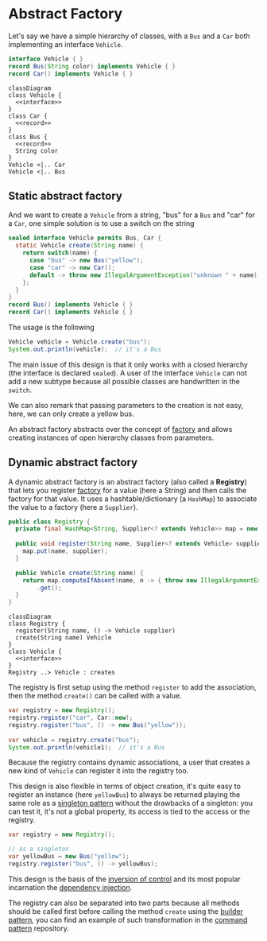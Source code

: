 # Abstract Factory

Let's say we have a simple hierarchy of classes, with a `Bus` and a `Car` both implementing an interface `Vehicle`.

```java
interface Vehicle { }
record Bus(String color) implements Vehicle { }
record Car() implements Vehicle { }
```

```mermaid
classDiagram
class Vehicle {
  <<interface>>
}
class Car {
  <<record>>
}
class Bus {
  <<record>>
  String color
}
Vehicle <|.. Car
Vehicle <|.. Bus
```

## Static abstract factory

And we want to create a `Vehicle` from a string, "bus" for a `Bus` and "car" for a `Car`,
one simple solution is to use a switch on the string

```java
sealed interface Vehicle permits Bus, Car {
  static Vehicle create(String name) {
    return switch(name) {
      case "bus" -> new Bus("yellow");
      case "car" -> new Car();
      default -> throw new IllegalArgumentException("unknown " + name);
    };
  }
}
record Bus() implements Vehicle { }
record Car() implements Vehicle { }
```

The usage is the following
```java
Vehicle vehicle = Vehicle.create("bus");
System.out.println(vehicle);  // it's a Bus
```

The main issue of this design is that it only works with a closed hierarchy (the interface is declared `sealed`).
A user of the interface `Vehicle` can not add a new subtype because all possible classes are handwritten
in the `switch`.

We can also remark that passing parameters to the creation is not easy, here, we can only create a yellow bus. 

An abstract factory abstracts over the concept of [factory](../factory) and
allows creating instances of open hierarchy classes from parameters.


## Dynamic abstract factory

A dynamic abstract factory is an abstract factory (also called a **Registry**) that lets you register
[factory](../factory) for a value (here a String) and then calls the factory for that value.
It uses a hashtable/dictionary (a `HashMap`) to associate the value to a factory (here a `Supplier`).

```java
public class Registry {
  private final HashMap<String, Supplier<? extends Vehicle>> map = new HashMap<>();
    
  public void register(String name, Supplier<? extends Vehicle> supplier) {
    map.put(name, supplier);
  }

  public Vehicle create(String name) {
    return map.computeIfAbsent(name, n -> { throw new IllegalArgumentException("Unknown " + n); })
        .get();
  }
}
```

```mermaid
classDiagram
class Registry {
  register(String name, () -> Vehicle supplier)
  create(String name) Vehicle
}
class Vehicle {
  <<interface>>
}
Registry ..> Vehicle : creates
```

The registry is first setup using the method `register` to add the association, then the method `create()`
can be called with a value.

```java
var registry = new Registry();
registry.register("car", Car::new);
registry.register("bus", () -> new Bus("yellow"));
    
var vehicle = registry.create("bus");
System.out.println(vehicle1);  // it's a Bus
```

Because the registry contains dynamic associations, a user that creates a new kind of `Vehicle`
can register it into the registry too.

This design is also flexible in terms of object creation, it's quite easy to register an instance
(here `yellowBus`) to always be returned playing the same role as a
[singleton pattern](https://en.wikipedia.org/wiki/Singleton_pattern)
without the drawbacks of a singleton: you can test it, it's not a global property,
its access is tied to the access or the registry.

```java
var registry = new Registry();

// as a singleton
var yellowBus = new Bus("yellow");
registry.register("bus", () -> yellowBus);
```

This design is the basis of the [inversion of control](https://en.wikipedia.org/wiki/Inversion_of_control)
and its most popular incarnation the [dependency injection](https://en.wikipedia.org/wiki/Dependency_injection).

The registry can also be separated into two parts because all methods should be called first before calling
the method `create` using the [builder pattern](../builder), you can find an example of such transformation
in the [command pattern](../command) repository.
